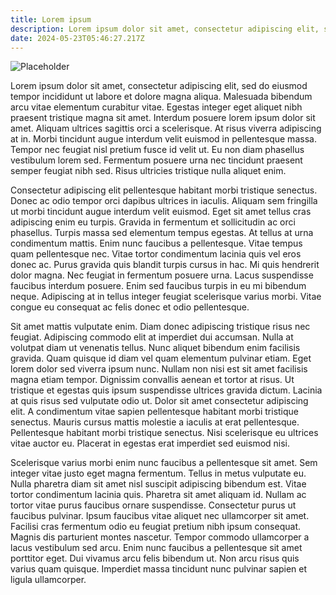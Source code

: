 ```yaml
---
title: Lorem ipsum
description: Lorem ipsum dolor sit amet, consectetur adipiscing elit, sed do eiusmod tempor incididunt ut labore et dolore magna aliqua. Malesuada bibendum arcu vitae elementum curabitur vitae.
date: 2024-05-23T05:46:27.217Z
---
```


![Placeholder](https://mtek3d.com/wp-content/uploads/2018/01/image-placeholder-500x500-300x300.jpg "Placeholder")

Lorem ipsum dolor sit amet, consectetur adipiscing elit, sed do eiusmod tempor incididunt ut labore et dolore magna aliqua. Malesuada bibendum arcu vitae elementum curabitur vitae. Egestas integer eget aliquet nibh praesent tristique magna sit amet. Interdum posuere lorem ipsum dolor sit amet. Aliquam ultrices sagittis orci a scelerisque. At risus viverra adipiscing at in. Morbi tincidunt augue interdum velit euismod in pellentesque massa. Tempor nec feugiat nisl pretium fusce id velit ut. Eu non diam phasellus vestibulum lorem sed. Fermentum posuere urna nec tincidunt praesent semper feugiat nibh sed. Risus ultricies tristique nulla aliquet enim.

Consectetur adipiscing elit pellentesque habitant morbi tristique senectus. Donec ac odio tempor orci dapibus ultrices in iaculis. Aliquam sem fringilla ut morbi tincidunt augue interdum velit euismod. Eget sit amet tellus cras adipiscing enim eu turpis. Gravida in fermentum et sollicitudin ac orci phasellus. Turpis massa sed elementum tempus egestas. At tellus at urna condimentum mattis. Enim nunc faucibus a pellentesque. Vitae tempus quam pellentesque nec. Vitae tortor condimentum lacinia quis vel eros donec ac. Purus gravida quis blandit turpis cursus in hac. Mi quis hendrerit dolor magna. Nec feugiat in fermentum posuere urna. Lacus suspendisse faucibus interdum posuere. Enim sed faucibus turpis in eu mi bibendum neque. Adipiscing at in tellus integer feugiat scelerisque varius morbi. Vitae congue eu consequat ac felis donec et odio pellentesque.

Sit amet mattis vulputate enim. Diam donec adipiscing tristique risus nec feugiat. Adipiscing commodo elit at imperdiet dui accumsan. Nulla at volutpat diam ut venenatis tellus. Nunc aliquet bibendum enim facilisis gravida. Quam quisque id diam vel quam elementum pulvinar etiam. Eget lorem dolor sed viverra ipsum nunc. Nullam non nisi est sit amet facilisis magna etiam tempor. Dignissim convallis aenean et tortor at risus. Ut tristique et egestas quis ipsum suspendisse ultrices gravida dictum. Lacinia at quis risus sed vulputate odio ut. Dolor sit amet consectetur adipiscing elit. A condimentum vitae sapien pellentesque habitant morbi tristique senectus. Mauris cursus mattis molestie a iaculis at erat pellentesque. Pellentesque habitant morbi tristique senectus. Nisi scelerisque eu ultrices vitae auctor eu. Placerat in egestas erat imperdiet sed euismod nisi.

Scelerisque varius morbi enim nunc faucibus a pellentesque sit amet. Sem integer vitae justo eget magna fermentum. Tellus in metus vulputate eu. Nulla pharetra diam sit amet nisl suscipit adipiscing bibendum est. Vitae tortor condimentum lacinia quis. Pharetra sit amet aliquam id. Nullam ac tortor vitae purus faucibus ornare suspendisse. Consectetur purus ut faucibus pulvinar. Ipsum faucibus vitae aliquet nec ullamcorper sit amet. Facilisi cras fermentum odio eu feugiat pretium nibh ipsum consequat. Magnis dis parturient montes nascetur. Tempor commodo ullamcorper a lacus vestibulum sed arcu. Enim nunc faucibus a pellentesque sit amet porttitor eget. Dui vivamus arcu felis bibendum ut. Non arcu risus quis varius quam quisque. Imperdiet massa tincidunt nunc pulvinar sapien et ligula ullamcorper.